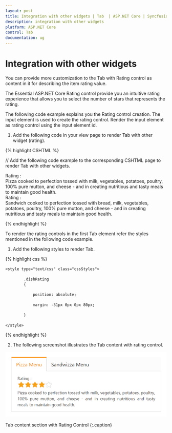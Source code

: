 ```yaml
---
layout: post
title: Integration with other widgets | Tab  | ASP.NET Core | Syncfusion
description: integration with other widgets
platform: ASP.NET Core
control: Tab 
documentation: ug
---
```


# Integration with other widgets

You can provide more customization to the Tab with Rating control as content in it for describing the item rating value.

The Essential ASP.NET Core Rating control provide you an intuitive rating experience that allows you to select the number of stars that represents the rating.

The following code example explains you the Rating control creation. The input element is used to create the rating control. Render the input element as rating control using the input element id. 

1. Add the following code in your view page to render Tab with other widget (rating).

{% highlight CSHTML %}

// Add the following code example to the corresponding CSHTML page to render Tab with other widgets.

<div style="width: 500px">

<ej-tab id="dishRating">
	<e-tab-items>
		<e-tab-item id="Pizza" text="Pizza Menu">
			<e-content-template>
				<div>
					Rating :
				</div>
				<div>
					<ej-rating id="gradenPizza" read-only="true" value="4" />
				</div>
				<div>
					Pizza cooked to perfection tossed with milk, vegetables, potatoes, poultry, 100% pure mutton, and cheese - and in creating nutritious and tasty meals to maintain good health.
				</div>
			</e-content-template>
		</e-tab-item>
		<e-tab-item id="Sandwizza" text="Sandwizza Menu ">
			<e-content-template>
				<div>
					Rating :
				</div>
				<div>
					<ej-rating id="Sandwich" read-only="true" value="4" />
				</div>
				<div>
					Sandwich cooked to perfection tossed with bread, milk, vegetables, potatoes, poultry, 100% pure mutton, and cheese - and in creating nutritious and tasty meals to maintain good health.
				</div>
			</e-content-template>
		</e-tab-item>
	</e-tab-items>
</ej-tab>

</div>

{% endhighlight %}

To render the rating controls in the first Tab element refer the styles mentioned in the following code example. 

1. Add the following styles to render Tab.

{% highlight css %}

	<style type="text/css" class="cssStyles">

			.dishRating 
			{

				position: absolute;

				margin: -31px 0px 0px 80px;

			}       

	</style>

{% endhighlight %}

2. The following screenshot illustrates the Tab content with rating control. 

![](Integration-with-other-widgets_images/Integration-with-other-widgets_img1.png)

Tab content section with Rating Control
{:.caption}